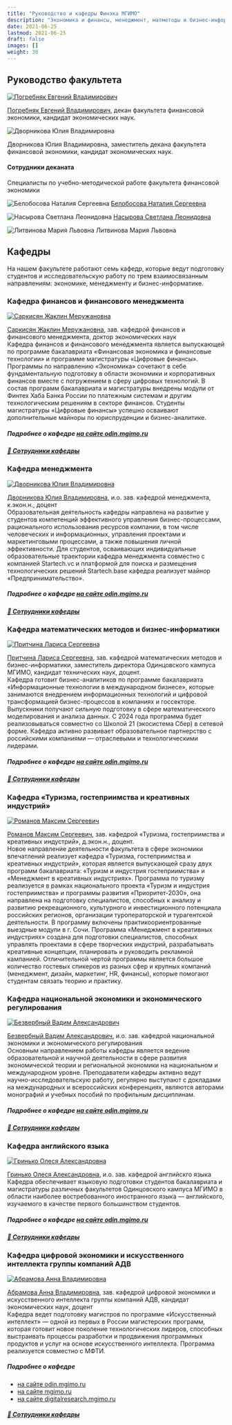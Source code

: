 ```yaml
---
title: "Руководство и кафедры Финэка МГИМО"
description: "Экономика и финансы, менеджмент, матметоды и бизнес-информатика, искусственный интеллект."
date: 2021-06-25
lastmod: 2021-06-25
draft: false
images: []
weight: 30
---
```


## Руководство факультета

<a href="https://mgimo.ru/people/pogrebnyak/" class="float-left mr-3 pt-2">
<img
    src="/images/person/epogrebnyak2.jpg"
    alt="Погребняк Евгений Владимирович"
    title="Погребняк Евгений Владимирович"
    class="rounded-photo"
/>
</a>

[Погребняк Евгений Владимирович](https://mgimo.ru/people/pogrebnyak/), декан факультета финансовой экономики, кандидат экономических наук.

<div class="float-left mr-3 pt-2">
<img 
    src="/images/person/dvornikova.jpg"
    alt="Дворникова Юлия Владимировна"
    title="Дворникова Юлия Владимировна"
    class="rounded-photo"
/>
</div>

Дворникова Юлия Владимировна, заместитель декана факультета финансовой экономики,
кандидат экономических наук.

#### Сотрудники деканата

Специалисты по учебно-методической работе факультета финансовой экономики

<img 
    src="https://mgimo.ru/upload/iblock/479/belosobova%20natalia.png"
    alt="Белобосова Наталия Сергеевна"
    title="Белобосова Наталия Сергеевна"
    class="rounded-photo"
/> 
[Белобосова Наталия Сергеевна](https://mgimo.ru/people/belobosova/)
  
<img 
    src="https://mgimo.ru/upload/iblock/080/nasirova.jpg"
    alt="Насырова Светлана Леонидовна"
    title="Насырова Светлана Леонидовна"
    class="rounded-photo"
/>
[Насырова Светлана Леонидовна](https://mgimo.ru/people/nasyrova/)
  
<img 
    src="/images/person/litvinova.jpg"
    alt="Литвинова Мария Львовна"
    title="Литвинова Мария Львовна"
    class="rounded-photo"
/>
Литвинова Мария Львовна

## Кафедры

На нашем факультете работают семь кафедр, которые ведут подготовку студентов и исследовательскую работу по трем взаимосвязанным направлениям: экономике, менеджменту и бизнес-информатике.

### Кафедра финансов и финансового менеджмента

<a href="https://mgimo.ru/people/sarkisyan-zhaklin/" class="float-left mr-3 pt-2">
<img
    src="/images/person/sarkisyan.jpg"
    alt="Саркисян Жаклин Меружановна"
    title="Саркисян Жаклин Меружановна"
    class="rounded-photo"
/>
</a>

[Саркисян Жаклин Меружановна](https://mgimo.ru/people/sarkisyan-zhaklin/), зав. кафедрой финансов и финансового менеджмента, доктор экономических наук
<BR>
Кафедра финансов и финансового менеджмента является выпускающей по программе бакалавриата «Финансовая экономика и финансовые технологии» и программе магистратуры «Цифровые финансы». Программы по направлению «Экономика» сочетают в себе фундаментальную подготовку в области экономики и корпоративных финансов вместе с погружением в сферу цифровых технологий. В состав программ бакалавриата и магистратуры внедрены модули от Финтех Хаба Банка России по платежным системам и другим технологическим решениям в секторе финансов. Студенты магистратуры «Цифровые финансы» успешно осваивают дополнительные майноры по юриспруденции и бизнес-аналитике.

##### Подробнее о кафедре [на сайте odin.mgimo.ru](https://odin.mgimo.ru/about/structure/faculty/ec/kffm/)

##### [:blue_book: Сотрудники кафедры](https://odin.mgimo.ru/about/structure/odin/faculty/ec/kffm/employees/)

### Кафедра менеджмента

<a href="https://odin.mgimo.ru/people/dvornikova/" class="float-left mr-3 pt-2">
<img
    src="/images/person/dvornikova.jpg"
    alt="Дворникова Юлия Владимировна"
    title="Дворникова Юлия Владимировна"
    class="rounded-photo"
/>
</a>

[Дворникова Юлия Владимировна](https://mgimo.ru/people/sarkisyan-zhaklin/), и.о. зав. кафедрой менеджмента, к.экон.н., доцент
<BR>
Образовательная деятельность кафедры направлена на развитие у студентов компетенций эффективного управления бизнес-процессами, рационального использования ресурсов компании, в том числе человеческих и информационных, управления проектами и маркетинговыми процессами, а также повышения личной эффективности. Для студентов, осваивающих индивидуальные образовательные траектории кафедра менеджмента совместно с компанией Startech.vc и платформой для поиска и размещения технологических решений Startech.base кафедра реализует майнор «Предпринимательство».

##### Подробнее о кафедре [на сайте odin.mgimo.ru](https://odin.mgimo.ru/about/structure/faculty/ec/kafedra-menedzhmenta/)

##### [:blue_book: Сотрудники кафедры](https://odin.mgimo.ru/about/structure/odin/faculty/ec/kafedra-menedzhmenta/employees/)

### Кафедра математических методов и бизнес-информатики

<a href="https://mgimo.ru/people/pritchina/" class="float-left mr-3 pt-2">
  <img
    src="https://odin.mgimo.ru/upload/iblock/70d/efzi1hxh7y632eumuldu33997n3ezhyk/pritchina.jpg"
    alt="Притчина Лариса Сергеевна"
    title="Притчина Лариса Сергеевна"
    class="rounded-photo"
  />
</a>

[Притчина Лариса Сергеевна](https://mgimo.ru/people/pritchina/), зав. кафедрой математических методов и бизнес-информатики, заместитель директора Одинцовского кампуса МГИМО, кандидат технических наук, доцент.
<BR>
Кафедра готовит бизнес-аналитиков по программе бакалавриата «Информационные технологии в международном бизнесе», которые занимаются внедрением информационных технологий и цифровой трансформацией бизнес-процессов в компаниях и госсекторе. Выпускники получают сильную подготовку в сфере математического моделирования и анализа данных. С 2024 года программа будет реализовываться совместно со Школой 21 (экосистема Сбер) в сетевой форме. Кафедра активно развивает образовательное партнерство с российскими компаниями — отраслевыми и технологическими лидерами.

##### Подробнее о кафедре [на сайте odin.mgimo.ru](https://odin.mgimo.ru/about/structure/faculty/ec/kafedra-matematicheskikh-metodov-i-biznes-informatiki/)

##### [:blue_book: Сотрудники кафедры](https://odin.mgimo.ru/about/structure/odin/faculty/ec/kafedra-matematicheskikh-metodov-i-biznes-informatiki/employees/)

### Кафедра «Туризма, гостеприимства и креативных индустрий»

<a href="https://odin.mgimo.ru/people/romanov-maksim/" class="float-left mr-3 pt-2">
  <img
    src="https://odin.mgimo.ru/upload/iblock/986/yog9mp238np6kqg3kkwxu0efffhwape1/romanov-maksim.jpg"
    alt="Романов Максим Сергеевич"
    title="Романов Максим Сергеевич"
    class="rounded-photo"
  />
</a>

[Романов Максим Сергеевич](https://odin.mgimo.ru/people/romanov-maksim/), зав. кафедрой «Туризма, гостеприимства и креативных индустрий», д.экон.н., доцент.
<BR>
Новое направление деятельности факультета в сфере экономики впечатлений реализует кафедра «Туризма, гостеприимства и креативных индустрий», которая является выпускающей сразу двух программ бакалавриата: «Туризм и индустрия гостеприимства» и «Менеджмент в креативных индустриях». Программа по туризму реализуется в рамках национального проекта «Туризм и индустрия гостеприимства» и программы развития «Приоритет-2030», она направлена на подготовку специалистов, способных к анализу и развитию рекреационного, культурного и инвестиционного потенциала российских регионов, организации туроператорской и турагентской деятельности. В программу включены практикоориентрованные выездные модули в г. Сочи. Программа «Менеджмент в креативных индустриях» создана для подготовки специалистов, способных управлять проектами в сфере творческих индустрий, разрабатывать креативные концепции, планировать и руководить рекламной кампанией. Отличительной чертой программы является большое количество гостевых спикеров из разных сфер и крупных компаний (менеджмент, дизайн, маркетинг, HR, финансы), которые помогают студентам связать теорию и практику.

### Кафедра национальной экономики и экономического регулирования

<a href="https://odin.mgimo.ru/people/bezverbny/" class="float-left mr-3 pt-2">
  <img
    src="https://odin.mgimo.ru/upload/iblock/f70/bezverbny.jpg"
    alt="Безвербный Вадим Александрович"
    title="Безвербный Вадим Александрович"
    class="rounded-photo"
  />
</a>

[Безвербный Вадим Александрович](https://odin.mgimo.ru/people/bezverbny/), и.о. зав. кафедрой национальной экономики и экономического регулирования
<BR>
Основным направлением работы кафедры является ведение образовательной и научной деятельности в сфере развития экономической теории и региональной экономики на национальном и международном уровне. Преподаватели кафедры активно ведут научно-исследовательскую работу, регулярно выступают с докладами на международных и всероссийских конференциях, являются авторами монографий и учебных пособий по профильным дисциплинам.

##### Подробнее о кафедре [на сайте odin.mgimo.ru](https://odin.mgimo.ru/about/structure/faculty/ec/kneer/)

##### [:blue_book: Сотрудники кафедры](https://odin.mgimo.ru/about/structure/odin/faculty/ec/kneer/employees/)

### Кафедра английского языка

<a href="https://odin.mgimo.ru/people/grinko/" class="float-left mr-3 pt-2">
  <img
    src="https://odin.mgimo.ru/upload/iblock/a17/b2t5pj4ql7pu71ok0sac3fs31negjglt/grinko.jpg"
    alt="Гринько Олеся Александровна"
    title="Гринько Олеся Александровна"
    class="rounded-photo"
  />
</a>

[Гринько Олеся Александровна](https://odin.mgimo.ru/people/grinko/), и.о. зав. кафедрой английскго языка
<BR>
Кафедра обеспечивает языковую подготовки студентов бакалавриата и магистратуры различных факультетов Одинцовского кампуса МГИМО в области наиболее востребованного иностранного языка — английского, изучаемого в качестве первого большинством студентов.

##### Подробнее о кафедре [на сайте odin.mgimo.ru](https://odin.mgimo.ru/about/structure/faculty/ec/kafedra-anglijskogo-yazyka/)

##### [:blue_book: Сотрудники кафедры](https://odin.mgimo.ru/about/structure/odin/faculty/ec/kafedra-anglijskogo-yazyka/employees/)

### Кафедра цифровой экономики и искусственного интеллекта группы компаний АДВ

<a href="https://mgimo.ru/people/abramova-anna/" class="float-left mr-3 pt-2">
  <img
    src="https://mgimo.ru/upload/iblock/2b8/ijy16dcaaaiu8edv63q9f4vrmcqgt6xq/abramova.jpg"
    alt="Абрамова Анна Владимировна"
    title="Абрамова Анна Владимировна"
    class="rounded-photo"
  />
</a>

[Абрамова Анна Владимировна](https://mgimo.ru/people/abramova-anna/), зав. кафедрой цифровой экономики и искусственного интеллекта группы компаний АДВ, кандидат экономических наук, доцент
<BR>
Кафедра ведет подготовку магистров по программе «Искусственный интеллект» — одной из первых в России магистерских программ, которая готовит новое поколение технологических лидеров, способных выстраивать процессы разработки и продвижения программных продуктов и услуг на основе искусственного интеллекта. Программа реализуется совместно с МФТИ.

##### Подробнее о кафедре
- [на сайте odin.mgimo.ru](https://odin.mgimo.ru/about/structure/faculty/ec/kafedra-tsifrovoj-ekonomiki-i-iskusstvennogo-intellekta-gruppy-kompanij-adv/)
- [на сайте mgimo.ru](https://mgimo.ru/study/faculty/ffe/kafadv/)
- [на сайте digitalresearch.mgimo.ru](https://digitalresearch.mgimo.ru/)

##### [:blue_book: Сотрудники кафедры](https://odin.mgimo.ru/about/structure/odin/faculty/ec/kafedra-tsifrovoj-ekonomiki-i-iskusstvennogo-intellekta-gruppy-kompanij-adv/employees/)


